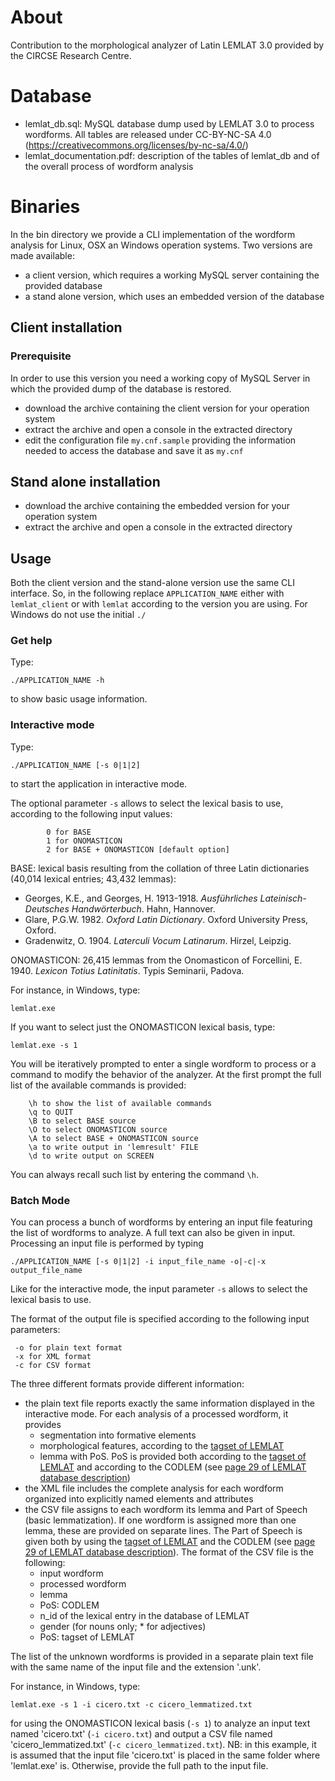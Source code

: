 # About

Contribution to the morphological analyzer of Latin LEMLAT 3.0 provided by the CIRCSE Research Centre.


# Database

- lemlat_db.sql: MySQL database dump used by LEMLAT 3.0 to process wordforms. All tables are released under CC-BY-NC-SA 4.0 (https://creativecommons.org/licenses/by-nc-sa/4.0/)
- lemlat_documentation.pdf: description of the tables of lemlat_db and of the overall process of wordform analysis


# Binaries

In the bin directory we provide a CLI implementation of the wordform analysis for Linux, OSX an Windows operation systems.
Two versions are made available:
- a client version, which requires a working MySQL server containing the provided database
- a stand alone version, which uses an embedded version of the database

## Client installation

### Prerequisite
In order to use this version you need a working copy of MySQL Server in which the provided dump of the database is restored.
 
- download the archive containing the client version for your operation system
- extract the archive and open a console in the extracted directory
- edit the configuration file `my.cnf.sample` providing the information needed to access the database and save it as `my.cnf`

## Stand alone installation
- download the archive containing the embedded version for your operation system
- extract the archive and open a console in the extracted directory


## Usage
Both the client version and the stand-alone version use the same CLI interface. So, in the following replace `APPLICATION_NAME` either with `lemlat_client` or with `lemlat` according to the version you are using. For Windows do not use the initial `./`

### Get help
Type:
```
./APPLICATION_NAME -h
```
to show basic usage information.

### Interactive mode
Type:
```
./APPLICATION_NAME [-s 0|1|2]
```
to start the application in interactive mode.

The optional parameter `-s` allows to select the lexical basis to use, according to the following input values:
```
     	0 for BASE
     	1 for ONOMASTICON
     	2 for BASE + ONOMASTICON [default option]
```
BASE: lexical basis resulting from the collation of three Latin dictionaries (40,014 lexical entries; 43,432 lemmas):
- Georges, K.E., and Georges, H. 1913-1918. *Ausführliches Lateinisch-Deutsches Handwörterbuch*. Hahn, Hannover.
- Glare, P.G.W. 1982. *Oxford Latin Dictionary*. Oxford University Press, Oxford.
- Gradenwitz, O. 1904. *Laterculi Vocum Latinarum*. Hirzel, Leipzig.

ONOMASTICON: 26,415 lemmas from the Onomasticon of Forcellini, E. 1940. *Lexicon Totius Latinitatis*. Typis Seminarii, Padova.

For instance, in Windows, type:
```
lemlat.exe
```

If you want to select just the ONOMASTICON lexical basis, type:
```
lemlat.exe -s 1
```

You will be iteratively prompted to enter a single wordform to process or a command to modify the behavior of the analyzer.
At the first prompt the full list of the available commands is provided:
```
	\h to show the list of available commands 
	\q to QUIT 
	\B to select BASE source 
	\O to select ONOMASTICON source 
	\A to select BASE + ONOMASTICON source 
	\a to write output in 'lemresult' FILE 
	\d to write output on SCREEN 
```
You can always recall such list by entering the command `\h`.

### Batch Mode
You can process a bunch of wordforms by entering an input file featuring the list of wordforms to analyze. A full text can also be given in input. Processing an input file is performed by typing

```
./APPLICATION_NAME [-s 0|1|2] -i input_file_name -o|-c|-x output_file_name 
```
Like for the interactive mode, the input parameter `-s` allows to select the lexical basis to use.

The format of the output file is specified according to the following input parameters:
```
 -o for plain text format
 -x for XML format
 -c for CSV format
``` 
The three different formats provide different information:
- the plain text file reports exactly the same information displayed in the interactive mode. For each analysis of a processed wordform, it provides
	- segmentation into formative elements
	- morphological features, according to the [tagset of LEMLAT](http://www.lemlat3.eu/wp-content/uploads/2016/10/LEMLAT3.0-tagset_english.pdf)
	- lemma with PoS. PoS is provided both according to the [tagset of LEMLAT](http://www.lemlat3.eu/wp-content/uploads/2016/10/LEMLAT3.0-tagset_english.pdf) and according to the CODLEM (see [page 29 of LEMLAT database description](http://www.lemlat3.eu/wp-content/uploads/2016/10/LEMLAT3_database_description.pdf))
- the XML file includes the complete analysis for each wordform organized into explicitly named elements and attributes
- the CSV file assigns to each wordform its lemma and Part of Speech (basic lemmatization). If one wordform is assigned more than one lemma, these are provided on separate lines. The Part of Speech is given both by using the [tagset of LEMLAT](http://www.lemlat3.eu/wp-content/uploads/2016/10/LEMLAT3.0-tagset_english.pdf) and the CODLEM (see [page 29 of LEMLAT database description](http://www.lemlat3.eu/wp-content/uploads/2016/10/LEMLAT3_database_description.pdf)). The format of the CSV file is the following:
	- input wordform
	- processed wordform
	- lemma
	- PoS: CODLEM
	- n_id of the lexical entry in the database of LEMLAT
	- gender (for nouns only; * for adjectives)
	- PoS: tagset of LEMLAT

The list of the unknown wordforms is provided in a separate plain text file with the same name of the input file and the extension '.unk'.

For instance, in Windows, type:
```
lemlat.exe -s 1 -i cicero.txt -c cicero_lemmatized.txt
```
for using the ONOMASTICON lexical basis (`-s 1`) to analyze an input text named 'cicero.txt' (`-i cicero.txt`) and output a CSV file named 'cicero_lemmatized.txt' (`-c cicero_lemmatized.txt`).
NB: in this example, it is assumed that the input file 'cicero.txt' is placed in the same folder where 'lemlat.exe' is. Otherwise, provide the full path to the input file.
